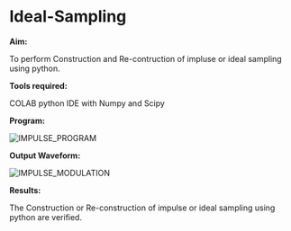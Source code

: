 # Ideal-Sampling

**Aim:**

To perform Construction and Re-contruction of impluse or ideal sampling using python.

**Tools required:**

COLAB
python IDE with Numpy and Scipy

**Program:**

![IMPULSE_PROGRAM](https://github.com/user-attachments/assets/6d5904ae-860e-4046-b260-250aceaee322)

**Output Waveform:**

![IMPULSE_MODULATION](https://github.com/user-attachments/assets/bdddf67e-4f52-4fa7-bd34-1d80c2154c8d)

**Results:**

The Construction or Re-construction of impulse or ideal sampling using python are verified.


